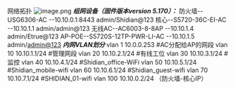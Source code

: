 网络拓扑
![image.png](https://cdn.nlark.com/yuque/0/2024/png/40407567/1711725628050-8ca49300-ef82-45d8-9cac-7e8b09fe0105.png#averageHue=%23fafaf9&clientId=u8d48b967-0eec-4&from=paste&id=u3619e487&originHeight=748&originWidth=1603&originalType=url&ratio=1.25&rotation=0&showTitle=false&size=141262&status=done&style=none&taskId=u00f3f994-c91c-4c42-970c-6f64b5b51a2&title=)
**_组网设备（固件版本version 5.170）：_**
防火墙--USG6306-AC --10.10.0.1:8443 admin/Shidian@123
核心--S5720-36C-EI-AC --10.10.1.1 admin/admin@123
无线AC--AC6003-8-8AP --10.10.1.4 admin/Etrue@123
AP-POE--S5720S-12TP-PWR-LI-AC --10.10.1.5 admin/[admin@123](http://admin@123)
**_内网VLAN划分_**
vlan 1 10.0.0.253 #AC分配给AP的网段
vlan 10 10.10.1.1/24 #管理网段
vlan 20 10.10.2.1/24 #有线工位
vlan 30 10.10.3.1/24 #监控
vlan 40 10.10.4.1/24 #Shidian_office-WiFi
vlan 50 10.10.5.1/24 #Shidian_mobile-wifi
vlan 60 10.10.6.1/24 #Shidian_guest-wifi
vlan 70 10.10.7.1/24 #SHIDIAN_01-wifi
vlan 100 10.10.0.2/24 （防火墙-核心IP）
